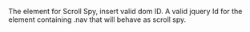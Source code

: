 The element for Scroll Spy, insert valid dom ID. A valid jquery Id for the element containing .nav that will behave as scroll spy.